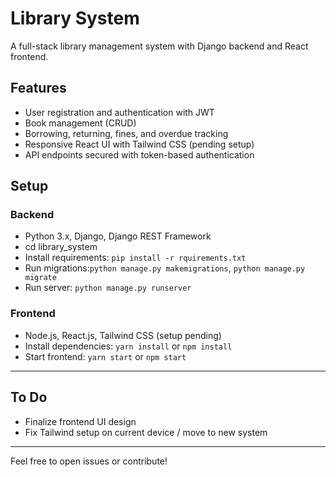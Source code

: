 # Library System

A full-stack library management system with Django backend and React frontend.

## Features
- User registration and authentication with JWT
- Book management (CRUD)
- Borrowing, returning, fines, and overdue tracking
- Responsive React UI with Tailwind CSS (pending setup)
- API endpoints secured with token-based authentication

## Setup

### Backend
- Python 3.x, Django, Django REST Framework
- cd library_system
- Install requirements: `pip install -r rquirements.txt`
- Run migrations:`python manage.py makemigrations`, `python manage.py migrate`
- Run server: `python manage.py runserver`

### Frontend
- Node.js, React.js, Tailwind CSS (setup pending)
- Install dependencies: `yarn install` or `npm install`
- Start frontend: `yarn start` or `npm start`

---

## To Do
- Finalize frontend UI design
- Fix Tailwind setup on current device / move to new system

---

Feel free to open issues or contribute!
